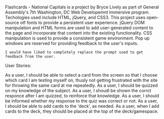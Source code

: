 Flashcards - National Capitals is a project by Bryce Lively as part of General Assembly's 7th Washington, DC Web Developemnt Immersive program.  
Techologies used include HTML, jQuery, and CSS3. This project uses open-source otf fonts to provide a persistent user experience.  jQuery DOM manipulation and HTML forms are used to add user-generated content to the page and incorporate that content into the existing functionality. CSS manipulation is used to provide a consistent game environment.  Pop up windows are reserved for providing feedback to the user's inputs.

    I would have liked to completely replace the prompt used to get feedback from the user.

User Stories:

As a user, I should be able to select a card from the screen so that I choose which card I am testing myself on, thusly not getting frustrated with the site for throwing the same card at me repeatedly.
As a user, I should be quizzed on my knowledge of the subject.
As a user, I shoudl be shown the corrct responce after I am quizzed, to reinforce that knowledge.
As a user, I should be informed whether my response to the quiz was correct or not.
As a user, I should be able to add cards to the 'deck', as needed.
As a user, when I add cards to the deck, they should be placed at the top of the deck/gamespace.


